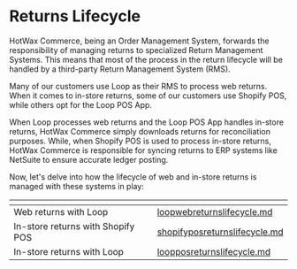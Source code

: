 # Returns Lifecycle

HotWax Commerce, being an Order Management System, forwards the responsibility of managing returns to specialized Return Management Systems. This means that most of the process in the return lifecycle will be handled by a third-party Return Management System (RMS).

Many of our customers use Loop as their RMS to process web returns. When it comes to in-store returns, some of our customers use Shopify POS, while others opt for the Loop POS App.

When Loop processes web returns and the Loop POS App handles in-store returns, HotWax Commerce simply downloads returns for reconciliation purposes. While, when Shopify POS is used to process in-store returns, HotWax Commerce is responsible for syncing returns to ERP systems like NetSuite to ensure accurate ledger posting.

Now, let's delve into how the lifecycle of web and in-store returns is managed with these systems in play:

<table data-view="cards"><thead><tr><th></th><th data-hidden data-card-target data-type="content-ref"></th></tr></thead><tbody><tr><td>Web returns with Loop</td><td><a href="loop-web-returns-lifecycle.md">loopwebreturnslifecycle.md</a></td></tr><tr><td>In-store returns with Shopify POS</td><td><a href="shopify-pos-returns-lifecycle.md">shopifyposreturnslifecycle.md</a></td></tr><tr><td>In-store returns with Loop</td><td><a href="loop-pos-returns-lifecycle.md">loopposreturnslifecycle.md</a></td></tr></tbody></table>
